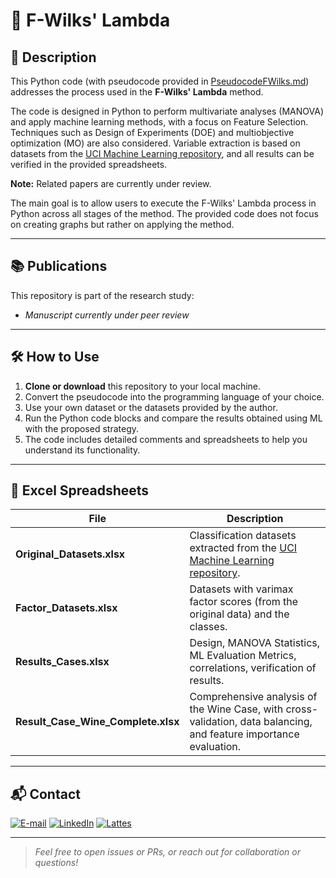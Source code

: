# 🤖 F-Wilks' Lambda

## 📝 Description

This Python code (with pseudocode provided in [PseudocodeFWilks.md](PseudocodeFWilks.md)) addresses the process used in the **F-Wilks' Lambda** method.

The code is designed in Python to perform multivariate analyses (MANOVA) and apply machine learning methods, with a focus on Feature Selection. Techniques such as Design of Experiments (DOE) and multiobjective optimization (MO) are also considered. Variable extraction is based on datasets from the [UCI Machine Learning repository](https://archive.ics.uci.edu/), and all results can be verified in the provided spreadsheets.

**Note:** Related papers are currently under review.

The main goal is to allow users to execute the F-Wilks' Lambda process in Python across all stages of the method. The provided code does not focus on creating graphs but rather on applying the method.

---

## 📚 Publications

This repository is part of the research study:

-  *Manuscript currently under peer review*

---

## 🛠️ How to Use

1. **Clone or download** this repository to your local machine.
2. Convert the pseudocode into the programming language of your choice.
3. Use your own dataset or the datasets provided by the author.
4. Run the Python code blocks and compare the results obtained using ML with the proposed strategy.
5. The code includes detailed comments and spreadsheets to help you understand its functionality.

---


## 📁 Excel Spreadsheets

| File                        | Description                                                                              |
|-----------------------------|------------------------------------------------------------------------------------------|
| **Original_Datasets.xlsx**  | Classification datasets extracted from the [UCI Machine Learning repository](https://archive.ics.uci.edu/). |
| **Factor_Datasets.xlsx**    | Datasets with varimax factor scores (from the original data) and the classes.            |
| **Results_Cases.xlsx**      | Design, MANOVA Statistics, ML Evaluation Metrics, correlations, verification of results. |
| **Result_Case_Wine_Complete.xlsx** | Comprehensive analysis of the Wine Case, with cross-validation, data balancing, and feature importance evaluation. |

---

## 📬 Contact

<a href="mailto:matheusc_pereira@hotmail.com"><img src="https://img.shields.io/badge/E--mail-0078D4?style=for-the-badge&logo=microsoft-outlook&logoColor=white" alt="E-mail"/></a>
<a href="https://www.linkedin.com/in/matheuscostapereira/"><img src="https://img.shields.io/badge/LinkedIn-0A66C2?style=for-the-badge&logo=linkedin&logoColor=white" alt="LinkedIn"/></a>
<a href="https://lattes.cnpq.br/7025666927284220"><img src="https://img.shields.io/badge/Lattes-4169E1?style=for-the-badge&logoColor=white" alt="Lattes"/></a>

---

> _Feel free to open issues or PRs, or reach out for collaboration or questions!_

